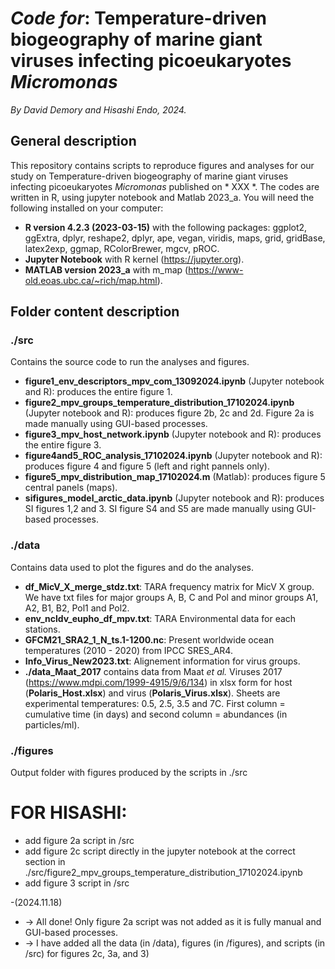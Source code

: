# _Code for_: Temperature-driven biogeography of marine giant viruses infecting picoeukaryotes _Micromonas_
_By David Demory and Hisashi Endo, 2024._ 

## General description
 This repository contains scripts to reproduce figures and analyses for our study on Temperature-driven biogeography of marine giant viruses infecting picoeukaryotes _Micromonas_ published on * XXX *.
 The codes are written in R, using jupyter notebook and Matlab 2023_a. You will need the following installed on your computer:
 - **R version 4.2.3 (2023-03-15)** with the following packages: ggplot2, ggExtra, dplyr, reshape2, dplyr, ape, vegan, viridis, maps, grid, gridBase, latex2exp, ggmap, RColorBrewer, mgcv, pROC.
 - **Jupyter Notebook** with R kernel (https://jupyter.org).
 - **MATLAB version 2023_a** with m_map (https://www-old.eoas.ubc.ca/~rich/map.html).
 
## Folder content description

### ./src
Contains the source code to run the analyses and figures.
- **figure1_env_descriptors_mpv_com_13092024.ipynb** (Jupyter notebook and R): produces the entire figure 1.
- **figure2_mpv_groups_temperature_distribution_17102024.ipynb** (Jupyter notebook and R): produces figure 2b, 2c and 2d. Figure 2a is made manually using GUI-based processes.
- **figure3_mpv_host_network.ipynb**  (Jupyter notebook and R): produces the entire figure 3.
- **figure4and5_ROC_analysis_17102024.ipynb** (Jupyter notebook and R): produces figure 4 and figure 5 (left and right pannels only).
- **figure5_mpv_distribution_map_17102024.m** (Matlab): produces figure 5 central panels (maps).
- **sifigures_model_arctic_data.ipynb** (Jupyter notebook and R): produces SI figures 1,2 and 3. SI figure S4 and S5 are made manually using GUI-based processes.

### ./data
Contains data used to plot the figures and do the analyses.
- **df_MicV_X_merge_stdz.txt**: TARA frequency matrix for MicV X group. We have txt files for major groups A, B, C and Pol and minor groups A1, A2, B1, B2, Pol1 and Pol2.
- **env_ncldv_eupho_df_mpv.txt**: TARA Environmental data for each stations.
- **GFCM21_SRA2_1_N_ts.1-1200.nc**: Present worldwide ocean temperatures (2010 - 2020) from IPCC SRES_AR4. 
- **Info_Virus_New2023.txt**: Alignement information for virus groups.
- **./data_Maat_2017** contains data from Maat _et al._ Viruses 2017 (https://www.mdpi.com/1999-4915/9/6/134) in xlsx form for host (**Polaris_Host.xlsx**) and virus (**Polaris_Virus.xlsx**). Sheets are experimental temperatures: 0.5, 2.5, 3.5 and 7C. First column = cumulative time (in days) and second column = abundances (in particles/ml).

### ./figures
Output folder with figures produced by the scripts in ./src

# FOR HISASHI:
- add figure 2a script in /src
- add figure 2c script directly in the jupyter notebook at the correct section in ./src/figure2_mpv_groups_temperature_distribution_17102024.ipynb
- add figure 3 script in /src

-(2024.11.18)
- -> All done! Only figure 2a script was not added as it is fully manual and GUI-based processes.
- -> I have added all the data (in /data), figures (in /figures), and scripts (in /src) for figures 2c, 3a, and 3)

